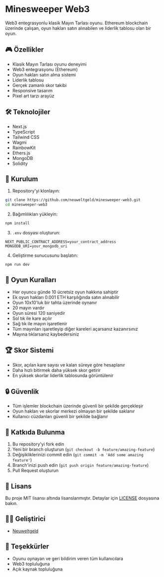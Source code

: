 # Minesweeper Web3

Web3 entegrasyonlu klasik Mayın Tarlası oyunu. Ethereum blockchain üzerinde çalışan, oyun hakları satın alınabilen ve liderlik tablosu olan bir oyun.

## 🎮 Özellikler

- Klasik Mayın Tarlası oyunu deneyimi
- Web3 entegrasyonu (Ethereum)
- Oyun hakları satın alma sistemi
- Liderlik tablosu
- Gerçek zamanlı skor takibi
- Responsive tasarım
- Pixel art tarzı arayüz

## 🛠️ Teknolojiler

- Next.js
- TypeScript
- Tailwind CSS
- Wagmi
- RainbowKit
- Ethers.js
- MongoDB
- Solidity

## 🚀 Kurulum

1. Repository'yi klonlayın:
```bash
git clone https://github.com/neuweltgeld/minesweeper-web3.git
cd minesweeper-web3
```

2. Bağımlılıkları yükleyin:
```bash
npm install
```

3. `.env` dosyası oluşturun:
```env
NEXT_PUBLIC_CONTRACT_ADDRESS=your_contract_address
MONGODB_URI=your_mongodb_uri
```

4. Geliştirme sunucusunu başlatın:
```bash
npm run dev
```

## 📝 Oyun Kuralları

- Her oyuncu günde 10 ücretsiz oyun hakkına sahiptir
- Ek oyun hakları 0.001 ETH karşılığında satın alınabilir
- Oyun 10x10'luk bir tahta üzerinde oynanır
- 20 mayın vardır
- Oyun süresi 120 saniyedir
- Sol tık ile kare açılır
- Sağ tık ile mayın işaretlenir
- Tüm mayınları işaretleyip diğer kareleri açarsanız kazanırsınız
- Mayına tıklarsanız kaybedersiniz

## 🏆 Skor Sistemi

- Skor, açılan kare sayısı ve kalan süreye göre hesaplanır
- Daha hızlı bitirmek daha yüksek skor getirir
- En yüksek skorlar liderlik tablosunda görüntülenir

## 🔒 Güvenlik

- Tüm işlemler blockchain üzerinde güvenli bir şekilde gerçekleşir
- Oyun hakları ve skorlar merkezi olmayan bir şekilde saklanır
- Kullanıcı cüzdanları güvenli bir şekilde bağlanır

## 🤝 Katkıda Bulunma

1. Bu repository'yi fork edin
2. Yeni bir branch oluşturun (`git checkout -b feature/amazing-feature`)
3. Değişikliklerinizi commit edin (`git commit -m 'Add some amazing feature'`)
4. Branch'inizi push edin (`git push origin feature/amazing-feature`)
5. Pull Request oluşturun

## 📄 Lisans

Bu proje MIT lisansı altında lisanslanmıştır. Detaylar için [LICENSE](LICENSE) dosyasına bakın.

## 👨‍💻 Geliştirici

- [Neuweltgeld](https://github.com/neuweltgeld)

## 🙏 Teşekkürler

- Oyunu oynayan ve geri bildirim veren tüm kullanıcılara
- Web3 topluluğuna
- Açık kaynak topluluğuna 
